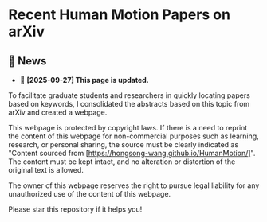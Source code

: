 # Recent Human Motion Papers on arXiv

## 📰 News
- 🚨 **[2025-09-27] This page is updated.**

To facilitate graduate students and researchers in quickly locating papers based on keywords, I consolidated the abstracts based on this topic from arXiv and created a webpage.

This webpage is protected by copyright laws. If there is a need to reprint the content of this webpage for non-commercial purposes such as learning, research, or personal sharing, the source must be clearly indicated as "Content sourced from [https://hongsong-wang.github.io/HumanMotion/]". The content must be kept intact, and no alteration or distortion of the original text is allowed.

The owner of this webpage reserves the right to pursue legal liability for any unauthorized use of the content of this webpage.

Please star this repository if it helps you!
